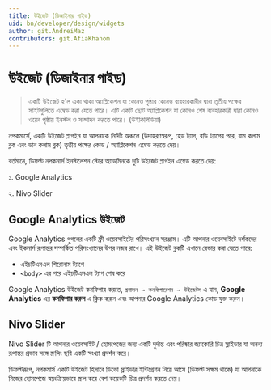 ```yaml
---
title: উইজেট (ডিজাইনার গাইড)
uid: bn/developer/design/widgets
author: git.AndreiMaz
contributors: git.AfiaKhanom
---
```


# উইজেট (ডিজাইনার গাইড)

> একটি উইজেট হ'ল একা থাকা অ্যাপ্লিকেশন যা কোনও পৃষ্ঠার কোনও ব্যবহারকারীর দ্বারা তৃতীয় পক্ষের সাইটগুলিতে এম্বেড করা যেতে পারে। এটি একটি ছোট অ্যাপ্লিকেশন যা কোনও শেষ ব্যবহারকারী দ্বারা কোনও ওয়েব পৃষ্ঠায় ইনস্টল ও সম্পাদন করতে পারে। (উইকিপিডিয়া)

নপকমার্সে, একটি উইজেট প্লাগইন যা আপনাকে নির্দিষ্ট অঞ্চলে (উদাহরণস্বরূপ, হেড ট্যাগ, বডি ট্যাগের পরে, বাম কলাম ব্লক এবং ডান কলাম ব্লক) তৃতীয় পক্ষের কোড / অ্যাপ্লিকেশন এম্বেড করতে দেয়।

বর্তমানে, ডিফল্ট নপকমার্স ইনস্টলেশন স্টোর অ্যাডমিনকে দুটি উইজেট প্লাগইন এম্বেড করতে দেয়:

১. Google Analytics

২. Nivo Slider

## Google Analytics উইজেট

Google Analytics গুগলের একটি ফ্রী ওয়েবসাইটের পরিসংখ্যান সরঞ্জাম। এটি আপনার ওয়েবসাইটে দর্শকদের এবং ইকমার্স রূপান্তর সম্পর্কিত পরিসংখ্যানের উপর নজর রাখে। এই উইজেট ব্লকটি এখানে রেন্ডার করা যেতে পারে:

* এইচটিএমএল শিরোনাম ট্যাগে
* `<body>` এর পরে এইচটিএমএল ট্যাগ শেষ করে

Google Analytics উইজেট কনফিগার করতে, `প্রশাসন → কনফিগারেশন → উইজেটস` এ যান, **Google Analytics** এর **কনফিগার করুন** এ ক্লিক করুন এবং আপনার Google Analytics কোড যুক্ত করুন।

## Nivo Slider

Nivo Slider টি আপনার ওয়েবসাইট / হোমপেজের জন্য একটি দুর্দান্ত এবং পরিষ্কার জ্যাকোরি চিত্র স্লাইডার যা অনন্য রূপান্তর প্রভাব সঙ্গে স্ক্রলিং ছবি একটি সংখ্যা প্রদর্শন করে।

ডিফল্টরূপে, নপকমার্স একটি উইজেট হিসাবে ডিভো স্লাইডার ইন্টিগ্রেশন নিয়ে আসে (ডিফল্ট সক্ষম থাকে) যা আপনাকে নিজের হোমপেজে স্বয়ংক্রিয়ভাবে স্ক্রল করে বেশ কয়েকটি চিত্র প্রদর্শন করতে দেয়।
